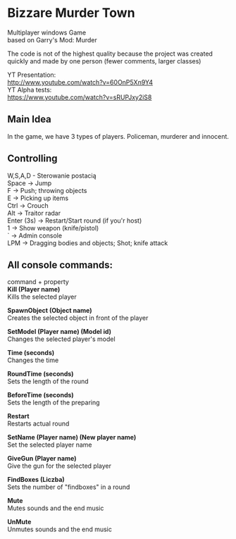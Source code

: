 # Bizzare Murder Town
Multiplayer windows Game  
based on Garry's Mod: Murder

The code is not of the highest quality because the project was created quickly and made by one person (fewer comments, larger classes)

YT Presentation:  
http://www.youtube.com/watch?v=60OnP5Xn9Y4  
YT Alpha tests:  
https://www.youtube.com/watch?v=sRUPJxy2iS8  

## Main Idea  
In the game, we have 3 types of players. Policeman, murderer and innocent. 

## Controlling
W,S,A,D - Sterowanie postacią  
Space -> Jump  
F -> Push; throwing objects  
E -> Picking up items  
Ctrl -> Crouch  
Alt -> Traitor radar  
Enter (3s) -> Restart/Start round (if you'r host)  
1 -> Show weapon (knife/pistol)  
` -> Admin console  
LPM -> Dragging bodies and objects; Shot; knife attack  

## All console commands:  
command + property   
**Kill (Player name)**  
Kills the selected player  

**SpawnObject (Object name)**   
Creates the selected object in front of the player  

**SetModel (Player name) (Model id)**   
Changes the selected player's model  

**Time (seconds)**  
Changes the time  

**RoundTime (seconds)**  
Sets the length of the round  

**BeforeTime (seconds)**  
Sets the length of the preparing  

**Restart**  
Restarts actual round  

**SetName (Player name) (New player name)**  
Set the selected player name  

**GiveGun (Player name)**  
Give the gun for the selected player  

**FindBoxes (Liczba)**   
Sets the number of "findboxes" in a round  

**Mute**  
Mutes sounds and the end music   

**UnMute**  
Unmutes sounds and the end music  
